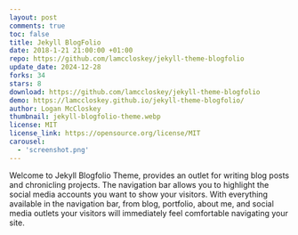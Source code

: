 ```yaml
---
layout: post
comments: true
toc: false
title: Jekyll BlogFolio
date: 2018-1-21 21:00:00 +01:00
repo: https://github.com/lamccloskey/jekyll-theme-blogfolio
update_date: 2024-12-28
forks: 34
stars: 8
download: https://github.com/lamccloskey/jekyll-theme-blogfolio
demo: https://lamccloskey.github.io/jekyll-theme-blogfolio/
author: Logan McCloskey
thumbnail: jekyll-blogfolio-theme.webp
license: MIT
license_link: https://opensource.org/license/MIT
carousel:
  - 'screenshot.png'
---
```


Welcome to Jekyll Blogfolio Theme, provides an outlet for writing blog posts and chronicling projects. The navigation bar allows you to highlight the social media accounts you want to show your visitors. With everything available in the navigation bar, from blog, portfolio, about me, and social media outlets your visitors will immediately feel comfortable navigating your site.
